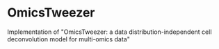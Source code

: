 # OmicsTweezer
Implementation of "OmicsTweezer: a data distribution-independent cell deconvolution model for multi-omics data"
